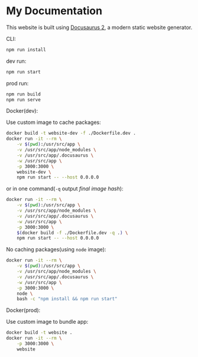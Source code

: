 # My Documentation

This website is built using [Docusaurus 2](https://docusaurus.io/), a modern static website generator.

CLI:

```sh
npm run install
```

dev run:

```sh
npm run start
```

prod run:

```sh
npm run build
npm run serve
```

Docker(dev):

Use custom image to cache packages:

```sh
docker build -t website-dev -f ./Dockerfile.dev .
docker run -it --rm \
    -v $(pwd):/usr/src/app \
    -v /usr/src/app/node_modules \
    -v /usr/src/app/.docusaurus \
    -w /usr/src/app \
    -p 3000:3000 \
    website-dev \
    npm run start -- --host 0.0.0.0
```

or in one command(`-q` output _final image hash_):

```sh
docker run -it --rm \
    -v $(pwd):/usr/src/app \
    -v /usr/src/app/node_modules \
    -v /usr/src/app/.docusaurus \
    -w /usr/src/app \
    -p 3000:3000 \
    $(docker build -f ./Dockerfile.dev -q .) \
    npm run start -- --host 0.0.0.0
```

No caching packages(using `node` image):

```sh
docker run -it --rm \
    -v $(pwd):/usr/src/app \
    -v /usr/src/app/node_modules \
    -v /usr/src/app/.docusaurus \
    -w /usr/src/app \
    -p 3000:3000 \
    node \
    bash -c "npm install && npm run start"
```

Docker(prod):

Use custom image to bundle app:

```sh
docker build -t website .
docker run -it --rm \
    -p 3000:3000 \
    website
```
